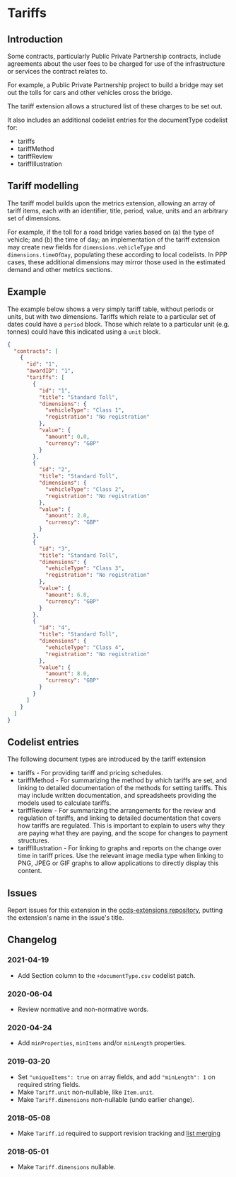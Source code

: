 # Tariffs

## Introduction

Some contracts, particularly Public Private Partnership contracts, include agreements about the user fees to be charged for use of the infrastructure or services the contract relates to.

For example, a Public Private Partnership project to build a bridge may set out the tolls for cars and other vehicles cross the bridge.

The tariff extension allows a structured list of these charges to be set out.

It also includes an additional codelist entries for the documentType codelist for:

- tariffs
- tariffMethod
- tariffReview
- tariffIllustration

## Tariff modelling

The tariff model builds upon the metrics extension, allowing an array of tariff items, each with an identifier, title, period, value, units and an arbitrary set of dimensions.

For example, if the toll for a road bridge varies based on (a) the type of vehicle; and (b) the time of day; an implementation of the tariff extension may create new fields for `dimensions.vehicleType` and `dimensions.timeOfDay`, populating these according to local codelists. In PPP cases, these additional dimensions may mirror those used in the estimated demand and other metrics sections.

## Example

The example below shows a very simply tariff table, without periods or units, but with two dimensions. Tariffs which relate to a particular set of dates could have a `period` block. Those which relate to a particular unit (e.g. tonnes) could have this indicated using a `unit` block.

```json
{
  "contracts": [
    {
      "id": "1",
      "awardID": "1",
      "tariffs": [
        {
          "id": "1",
          "title": "Standard Toll",
          "dimensions": {
            "vehicleType": "Class 1",
            "registration": "No registration"
          },
          "value": {
            "amount": 0.0,
            "currency": "GBP"
          }
        },
        {
          "id": "2",
          "title": "Standard Toll",
          "dimensions": {
            "vehicleType": "Class 2",
            "registration": "No registration"
          },
          "value": {
            "amount": 2.0,
            "currency": "GBP"
          }
        },
        {
          "id": "3",
          "title": "Standard Toll",
          "dimensions": {
            "vehicleType": "Class 3",
            "registration": "No registration"
          },
          "value": {
            "amount": 6.0,
            "currency": "GBP"
          }
        },
        {
          "id": "4",
          "title": "Standard Toll",
          "dimensions": {
            "vehicleType": "Class 4",
            "registration": "No registration"
          },
          "value": {
            "amount": 8.0,
            "currency": "GBP"
          }
        }
      ]
    }
  ]
}
```

## Codelist entries

The following document types are introduced by the tariff extension

- tariffs - For providing tariff and pricing schedules.
- tariffMethod - For summarizing the method by which tariffs are set, and linking to detailed documentation of the methods for setting tariffs. This may include written documentation, and spreadsheets providing the models used to calculate tariffs.
- tariffReview - For summarizing the arrangements for the review and regulation of tariffs, and linking to detailed documentation that covers how tariffs are regulated. This is important to explain to users why they are paying what they are paying, and the scope for changes to payment structures.
- tariffIllustration - For linking to graphs and reports on the change over time in tariff prices. Use the relevant image media type when linking to PNG, JPEG or GIF graphs to allow applications to directly display this content.

## Issues

Report issues for this extension in the [ocds-extensions repository](https://github.com/open-contracting/ocds-extensions/issues), putting the extension's name in the issue's title.

## Changelog

### 2021-04-19

- Add Section column to the `+documentType.csv` codelist patch.

### 2020-06-04

- Review normative and non-normative words.

### 2020-04-24

- Add `minProperties`, `minItems` and/or `minLength` properties.

### 2019-03-20

- Set `"uniqueItems": true` on array fields, and add `"minLength": 1` on required string fields.
- Make `Tariff.unit` non-nullable, like `Item.unit`.
- Make `Tariff.dimensions` non-nullable (undo earlier change).

### 2018-05-08

- Make `Tariff.id` required to support revision tracking and [list merging](https://standard.open-contracting.org/latest/en/schema/merging/#array-values)

### 2018-05-01

- Make `Tariff.dimensions` nullable.
